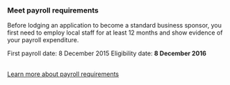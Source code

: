### Meet payroll requirements

Before lodging an application to become a standard business sponsor, you first need to employ local staff for at least 12 months and show evidence of your payroll expenditure.

First payroll date: 8 December 2015
Eligibility date: **8 December 2016**

<br />[Learn more about payroll requirements](#)
